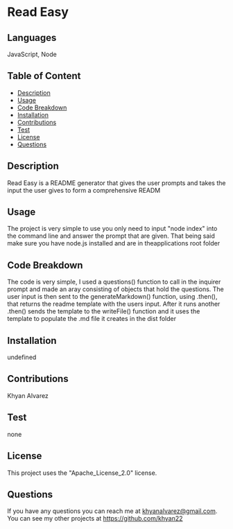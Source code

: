 
# Read Easy

## Languages
JavaScript, Node

## Table of Content
- [Description](#description)
- [Usage](#usage)
- [Code Breakdown](#code-breakdown)
- [Installation](#installation)
- [Contributions](#contributions)
- [Test](#test)
- [License](#license)
- [Questions](#questions)

## Description
Read Easy is a README generator that gives the user prompts and takes the input the user gives to form a comprehensive READM

## Usage
The project is very simple to use you only need to input "node index" into the command line and answer the prompt that are given. That being said make sure you have node.js installed and are in theapplications root folder

## Code Breakdown
The code is very simple, I used a questions() function to call in the inquirer prompt and made an aray consisting of objects that hold the questions. The user input is then sent to the generateMarkdown() function, using .then(), that returns the readme template with the users input. After it runs another .then() sends the template to the writeFile() function and it uses the template to populate the .md file it creates in the dist folder

## Installation
undefined

## Contributions
Khyan Alvarez

## Test
none

## License
This project uses the "Apache_License_2.0" license.

## Questions
If you have any questions you can reach me at khyanalvarez@gmail.com. 
You can see my other projects at https://github.com/khyan22
